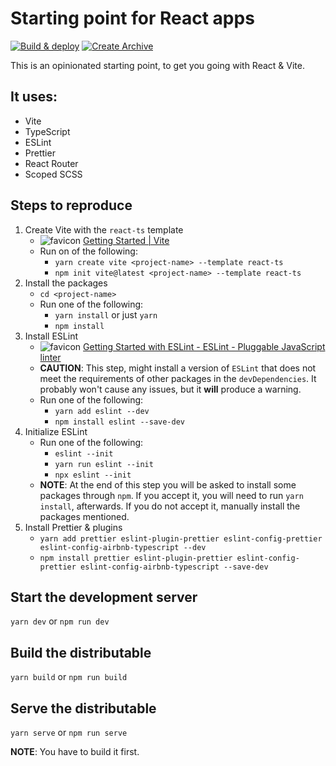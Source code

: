 # Starting point for React apps

[![Build & deploy](https://github.com/nbilalis/react-vite-ts-eslint-prettier-template/actions/workflows/build-deploy.yml/badge.svg)](https://github.com/nbilalis/react-vite-ts-eslint-prettier-template/actions/workflows/build-deploy.yml) [![Create Archive](https://github.com/nbilalis/react-vite-ts-eslint-prettier-template/actions/workflows/create-release.yml/badge.svg)](https://github.com/nbilalis/react-vite-ts-eslint-prettier-template/actions/workflows/create-release.yml)

This is an opinionated starting point, to get you going with React & Vite.

## It uses:

- Vite
- TypeScript
- ESLint
- Prettier
- React Router
- Scoped SCSS

## Steps to reproduce

1. Create Vite with the `react-ts` template
    - ![favicon](https://www.google.com/s2/favicons?domain=vitejs.dev) [Getting Started | Vite](https://vitejs.dev/guide/)
    - Run on of the following:
      - `yarn create vite <project-name> --template react-ts`
      - `npm init vite@latest <project-name> --template react-ts`
1. Install the packages
    - `cd <project-name>`
    - Run one of the following:
      - `yarn install` or just `yarn`
      - `npm install`
1. Install ESLint
    - ![favicon](https://www.google.com/s2/favicons?domain=eslint.org) [Getting Started with ESLint - ESLint - Pluggable JavaScript linter](https://eslint.org/docs/user-guide/getting-started)
    - **CAUTION**: This step, might install a version of `ESLint` that does not meet the requirements of other packages in the `devDependencies`. It probably won't cause any issues, but it **will** produce a warning.
    - Run one of the following:
      - `yarn add eslint --dev`
      - `npm install eslint --save-dev`
1. Initialize ESLint
    - Run one of the following:
      - `eslint --init`
      - `yarn run eslint --init`
      - `npx eslint --init`
    - **NOTE**: At the end of this step you will be asked to install some packages through `npm`. If you accept it, you will need to run `yarn install`, afterwards. If you do not accept it, manually install the packages mentioned.
1. Install Prettier & plugins
    - `yarn add prettier eslint-plugin-prettier eslint-config-prettier eslint-config-airbnb-typescript --dev`
    - `npm install prettier eslint-plugin-prettier eslint-config-prettier eslint-config-airbnb-typescript --save-dev`

## Start the development server

`yarn dev` or `npm run dev`

## Build the distributable

`yarn build` or `npm run build`

## Serve the distributable

`yarn serve` or `npm run serve`

**NOTE**: You have to build it first.
